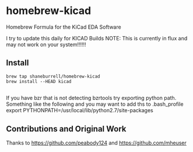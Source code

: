 # homebrew-kicad

Homebrew Formula for the KiCad EDA Software

I try to update this daily for KICAD Builds
NOTE: This is currently in flux and may not work on your system!!!!!!
## Install

    brew tap shaneburrell/homebrew-kicad
    brew install --HEAD kicad

##
If you have bzr that is not detecting bzrtools try exporting python path. Something like the following and you may want to add ths to .bash_profile
export PYTHONPATH=/usr/local/lib/python2.7/site-packages


## Contributions and Original Work

Thanks to https://github.com/peabody124 and https://github.com/mheuser


